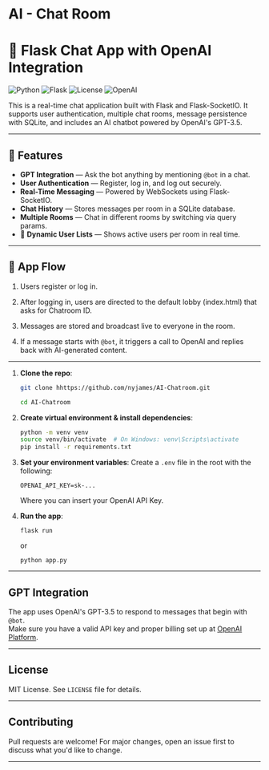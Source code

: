 # AI - Chat Room
 
# 💬 Flask Chat App with OpenAI Integration

![Python](https://img.shields.io/badge/Python-3.10-blue)
![Flask](https://img.shields.io/badge/Flask-2.2-lightgrey)
![License](https://img.shields.io/badge/license-MIT-green)
![OpenAI](https://img.shields.io/badge/OpenAI-API-blueviolet)

This is a real-time chat application built with Flask and Flask-SocketIO. It supports user authentication, multiple chat rooms, message persistence with SQLite, and includes an AI chatbot powered by OpenAI's GPT-3.5.

---

## 🚀 Features

- **GPT Integration** — Ask the bot anything by mentioning `@bot` in a chat.
- **User Authentication** — Register, log in, and log out securely.
- **Real-Time Messaging** — Powered by WebSockets using Flask-SocketIO.
- **Chat History** — Stores messages per room in a SQLite database.
- **Multiple Rooms** — Chat in different rooms by switching via query params.
- 👥 **Dynamic User Lists** — Shows active users per room in real time.

---

## 🧭 App Flow

1. Users register or log in.

2. After logging in, users are directed to the default lobby (index.html) that asks for Chatroom ID.

3. Messages are stored and broadcast live to everyone in the room.

4. If a message starts with `@bot`, it triggers a call to OpenAI and replies back with AI-generated content.

---

1. **Clone the repo**:
    ```bash
    git clone hhttps://github.com/nyjames/AI-Chatroom.git

    cd AI-Chatroom
    ```

2. **Create virtual environment & install dependencies**:
    ```bash
    python -m venv venv
    source venv/bin/activate  # On Windows: venv\Scripts\activate
    pip install -r requirements.txt
    ```

3. **Set your environment variables**:
    Create a `.env` file in the root with the following:

    ```
    OPENAI_API_KEY=sk-...
    ```
    Where you can insert your OpenAI API Key.

4. **Run the app**:
    ```
    flask run
    ```
    or

    ```
    python app.py
    ```
---

## GPT Integration

The app uses OpenAI's GPT-3.5 to respond to messages that begin with `@bot`.  
Make sure you have a valid API key and proper billing set up at [OpenAI Platform](https://platform.openai.com/).

---

## License

MIT License. See `LICENSE` file for details.

---

## Contributing

Pull requests are welcome! For major changes, open an issue first to discuss what you'd like to change.

---
